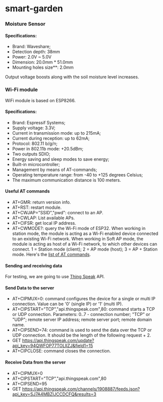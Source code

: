 # smart-garden

### Moisture Sensor
#### Specifications:
- Brand: Waveshare;
- Detection depth: 38mm
- Power: 2.0V ~ 5.0V
- Dimension: 20.0mm * 51.0mm
- Mounting holes size**: 2.0mm

Output voltage boosts along with the soil moisture level increases.

### Wi-Fi module
WiFi module is based on ESP8266.
#### Specifications:
- Brand: Espressif Systems;
- Supply voltage: 3.3V;
- Current in transmission mode: up to 215mA;
- Current during reception: up to 62mA;
- Protocol: 802.11 b/g/n;
- Power in 802.11b mode: +20.5dBm;
- Two outputs SDIO;
- Energy saving and sleep modes to save energy;
- Built-in microcontroller;
- Management by means of AT-commands;
- Operating temperature range: from -40 to +125 degrees Celsius;
- The maximum communication distance is 100 meters.

#### Useful AT commands
- AT+GMR: return version info.
- AT+RST: restart module.
- AT+CWJAP="SSID","pwd": connect to an AP.
- AT+CWLAP: List available APs.
- AT+CIFSR: get local IP address.
- AT+CWMODE?: query the Wi-Fi mode of ESP32. When working in station mode, the module is acting as a Wi-Fi enabled device connected to an existing Wi-Fi network. When working in Soft AP mode, the module is acting as host of a Wi-Fi network, to which other devices can connect. 1 = Station mode (client); 2 = AP mode (host); 3 = AP + Station mode.
Here's the [list of AT commands](https://docs.espressif.com/projects/esp-at/en/latest/esp32/AT_Command_Set/Wi-Fi_AT_Commands.html).

#### Sending and receiving data
For testing, we are going to use [Thing Speak](https://thingspeak.com/) API.

#### Send Data to the server
- AT+CIPMUX=0: command configures the device for a single or multi IP connection. Value can be '0' (single IP) or '1' (multi IP).
- AT+CIPSTART="TCP","api.thingspeak.com",80: command starts a TCP or UDP connection. Parameters: 0..7 - connection number; "TCP" or "UDP"; remote server IP address; remote server port; remote domain name.
- AT+CIPSEND=74: command is used to send the data over the TCP or UDP connection. It should be the length of the following request + 2.
- GET https://api.thingspeak.com/update?api_key=94QWFOP77TOLIIZJ&field1=15
- AT+CIPCLOSE: command closes the connection.

#### Receive Data from the server
- AT+CIPMUX=0
- AT+CIPSTART="TCP","api.thingspeak.com",80
- AT+CIPSEND=95
- GET https://api.thingspeak.com/channels/1908887/feeds.json?api_key=SJ7A4MBZIJCCDCFQ&results=3

